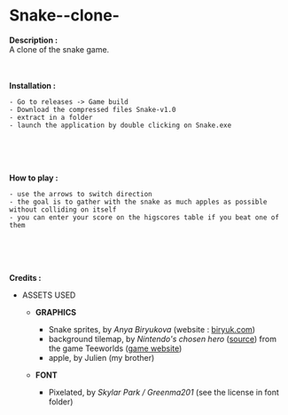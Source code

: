 # Snake--clone-

<B>Description :</B><br>
A clone of the snake game.
<br><br><br>

<B>Installation :</B>

    - Go to releases -> Game build
    - Download the compressed files Snake-v1.0
    - extract in a folder
    - launch the application by double clicking on Snake.exe
</br></br></br>

<B>How to play : </B>

    - use the arrows to switch direction
    - the goal is to gather with the snake as much apples as possible without colliding on itself
    - you can enter your score on the higscores table if you beat one of them
</br></br></br>

<B>Credits :</B>

   - ASSETS USED

       - <B> GRAPHICS </B>
            - Snake sprites, by <I>Anya Biryukova</I> (website : <a href =http://www.biryuk.com>biryuk.com</a>)
            - background tilemap, by <I>Nintendo's chosen hero</I> (<a href = https://www.spriters-resource.com/pc_computer/teeworlds/sheet/97763/>source</a>) from the game Teeworlds (<a href = https://teeworlds.com/>game website</a>) 
            - apple, by Julien (my brother)</br>
            
        - <B>FONT</B>
           - Pixelated, by <I>Skylar Park / Greenma201</I> (see the license in font folder)</br>
